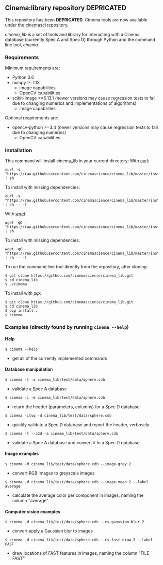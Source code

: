 ## Cinema:library repository DEPRICATED

This repository has been **DEPRICATED**. Cinema tools are now available under the [cinemasci](https://github.com/cinemascience/cinemasci) repository.

*cinema_lib* is a set of tools and library for interacting with a Cinema 
database (currently Spec A and Spec D) through Python and the command line 
tool, *cinema*.

### Requirements

Minimum requirements are:
- Python 3.6
- numpy >=1.13
  - image capabilities
  - OpenCV capabilities
- scikit-image >=0.13.1 (newer versions may cause regression tests to fail
  due to changing numerics and implementations of algorithms)
  - image capabilities

Optional requirements are:
- opencv-python >=3.4 (newer versions may cause regression tests to fail
  due to changing numerics)
  - OpenCV capabilities

### Installation

This command will install cinema_lib in your current directory:
With [curl](https://curl.haxx.se/):
```
curl -s "https://raw.githubusercontent.com/cinemascience/cinema_lib/master/install.sh" | sh
```
To install with missing dependencies:
```
curl -s "https://raw.githubusercontent.com/cinemascience/cinema_lib/master/install.sh" | sh -- -f
```

With [wget](https://www.gnu.org/software/wget/):
```
wget -qO - "https://raw.githubusercontent.com/cinemascience/cinema_lib/master/install.sh" | sh
```
To install with missing dependencies:
```
wget -qO - "https://raw.githubusercontent.com/cinemascience/cinema_lib/master/install.sh" | sh -- -f
```

To run the command line tool directly from the repository, after cloning:
```
$ git clone https://github.com/cinemascience/cinema_lib.git 
$ cd cinema_lib
$ ./cinema
```

To install with *pip*:
```
$ git clone https://github.com/cinemascience/cinema_lib.git
$ cd cinema_lib
$ pip install .
$ cinema
```

### Examples (directly found by running `cinema --help`)

#### Help

`$ cinema --help`
- get all of the currently implemented commands

#### Database manipulation
`$ cinema -t -a cinema_lib/test/data/sphere.cdb`
- validate a Spec A database

`$ cinema -i -d cinema_lib/test/data/sphere.cdb`
- return the header (parameters, columns) for a Spec D database

`$ cinema -itvq -d cinema_lib/test/data/sphere.cdb`
- quickly validate a Spec D database and report the header, verbosely

`$ cinema -t --a2d -a cinema_lib/test/data/sphere.cdb`
- validate a Spec A database and convert it to a Spec D database

#### Image examples
`$ cinema -d cinema_lib/test/data/sphere.cdb --image-grey 2`
- convert RGB images to greyscale images

`$ cinema -d cinema_lib/test/data/sphere.cdb --image-mean 2 --label average`
- calculate the average color per component in images, naming the column
  "average"

#### Computer vision examples
`$ cinema -d cinema_lib/test/data/sphere.cdb --cv-gaussian-blur 2`
- convert apply a Gaussian blur to images

`$ cinema -d cinema_lib/test/data/sphere.cdb --cv-fast-draw 2 --label FAST`
- draw locations of FAST features in images, naming the column "FILE FAST"

